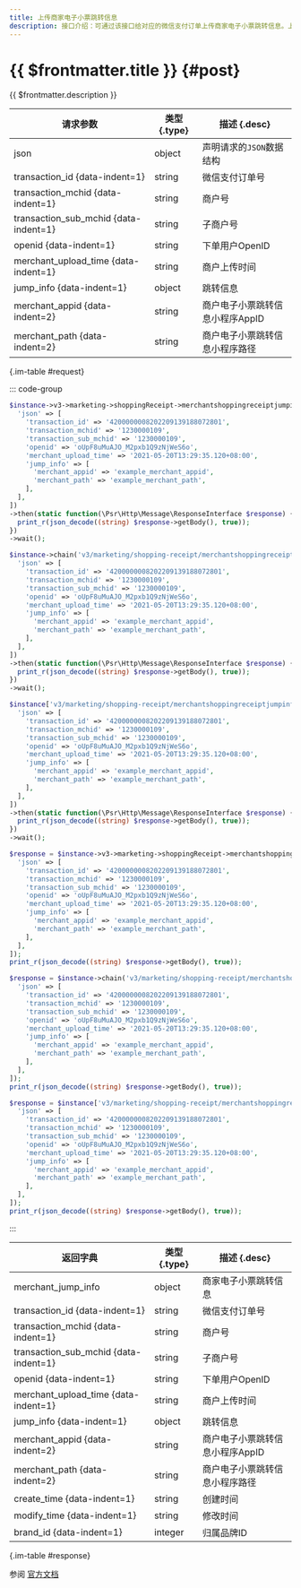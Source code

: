 ```yaml
---
title: 上传商家电子小票跳转信息
description: 接口介绍：可通过该接口给对应的微信支付订单上传商家电子小票跳转信息。上传成功后，用户可以在账单详情页看到对应的跳转入口。
---
```


# {{ $frontmatter.title }} {#post}

{{ $frontmatter.description }}

| 请求参数 | 类型 {.type} | 描述 {.desc}
| --- | --- | ---
| json | object | 声明请求的`JSON`数据结构
| transaction_id {data-indent=1} | string | 微信支付订单号
| transaction_mchid {data-indent=1} | string | 商户号
| transaction_sub_mchid {data-indent=1} | string | 子商户号
| openid {data-indent=1} | string | 下单用户OpenID
| merchant_upload_time {data-indent=1} | string | 商户上传时间
| jump_info {data-indent=1} | object | 跳转信息
| merchant_appid {data-indent=2} | string | 商户电子小票跳转信息小程序AppID
| merchant_path {data-indent=2} | string | 商户电子小票跳转信息小程序路径

{.im-table #request}

::: code-group

```php [异步纯链式]
$instance->v3->marketing->shoppingReceipt->merchantshoppingreceiptjumpinfos->postAsync([
  'json' => [
    'transaction_id' => '4200000008202209139188072801',
    'transaction_mchid' => '1230000109',
    'transaction_sub_mchid' => '1230000109',
    'openid' => 'oUpF8uMuAJO_M2pxb1Q9zNjWeS6o',
    'merchant_upload_time' => '2021-05-20T13:29:35.120+08:00',
    'jump_info' => [
      'merchant_appid' => 'example_merchant_appid',
      'merchant_path' => 'example_merchant_path',
    ],
  ],
])
->then(static function(\Psr\Http\Message\ResponseInterface $response) {
  print_r(json_decode((string) $response->getBody(), true));
})
->wait();
```

```php [异步声明式]
$instance->chain('v3/marketing/shopping-receipt/merchantshoppingreceiptjumpinfos')->postAsync([
  'json' => [
    'transaction_id' => '4200000008202209139188072801',
    'transaction_mchid' => '1230000109',
    'transaction_sub_mchid' => '1230000109',
    'openid' => 'oUpF8uMuAJO_M2pxb1Q9zNjWeS6o',
    'merchant_upload_time' => '2021-05-20T13:29:35.120+08:00',
    'jump_info' => [
      'merchant_appid' => 'example_merchant_appid',
      'merchant_path' => 'example_merchant_path',
    ],
  ],
])
->then(static function(\Psr\Http\Message\ResponseInterface $response) {
  print_r(json_decode((string) $response->getBody(), true));
})
->wait();
```

```php [异步属性式]
$instance['v3/marketing/shopping-receipt/merchantshoppingreceiptjumpinfos']->postAsync([
  'json' => [
    'transaction_id' => '4200000008202209139188072801',
    'transaction_mchid' => '1230000109',
    'transaction_sub_mchid' => '1230000109',
    'openid' => 'oUpF8uMuAJO_M2pxb1Q9zNjWeS6o',
    'merchant_upload_time' => '2021-05-20T13:29:35.120+08:00',
    'jump_info' => [
      'merchant_appid' => 'example_merchant_appid',
      'merchant_path' => 'example_merchant_path',
    ],
  ],
])
->then(static function(\Psr\Http\Message\ResponseInterface $response) {
  print_r(json_decode((string) $response->getBody(), true));
})
->wait();
```

```php [同步纯链式]
$response = $instance->v3->marketing->shoppingReceipt->merchantshoppingreceiptjumpinfos->post([
  'json' => [
    'transaction_id' => '4200000008202209139188072801',
    'transaction_mchid' => '1230000109',
    'transaction_sub_mchid' => '1230000109',
    'openid' => 'oUpF8uMuAJO_M2pxb1Q9zNjWeS6o',
    'merchant_upload_time' => '2021-05-20T13:29:35.120+08:00',
    'jump_info' => [
      'merchant_appid' => 'example_merchant_appid',
      'merchant_path' => 'example_merchant_path',
    ],
  ],
]);
print_r(json_decode((string) $response->getBody(), true));
```

```php [同步声明式]
$response = $instance->chain('v3/marketing/shopping-receipt/merchantshoppingreceiptjumpinfos')->post([
  'json' => [
    'transaction_id' => '4200000008202209139188072801',
    'transaction_mchid' => '1230000109',
    'transaction_sub_mchid' => '1230000109',
    'openid' => 'oUpF8uMuAJO_M2pxb1Q9zNjWeS6o',
    'merchant_upload_time' => '2021-05-20T13:29:35.120+08:00',
    'jump_info' => [
      'merchant_appid' => 'example_merchant_appid',
      'merchant_path' => 'example_merchant_path',
    ],
  ],
]);
print_r(json_decode((string) $response->getBody(), true));
```

```php [同步属性式]
$response = $instance['v3/marketing/shopping-receipt/merchantshoppingreceiptjumpinfos']->post([
  'json' => [
    'transaction_id' => '4200000008202209139188072801',
    'transaction_mchid' => '1230000109',
    'transaction_sub_mchid' => '1230000109',
    'openid' => 'oUpF8uMuAJO_M2pxb1Q9zNjWeS6o',
    'merchant_upload_time' => '2021-05-20T13:29:35.120+08:00',
    'jump_info' => [
      'merchant_appid' => 'example_merchant_appid',
      'merchant_path' => 'example_merchant_path',
    ],
  ],
]);
print_r(json_decode((string) $response->getBody(), true));
```

:::

| 返回字典 | 类型 {.type} | 描述 {.desc}
| --- | --- | ---
| merchant_jump_info | object | 商家电子小票跳转信息
| transaction_id {data-indent=1} | string | 微信支付订单号
| transaction_mchid {data-indent=1} | string | 商户号
| transaction_sub_mchid {data-indent=1} | string | 子商户号
| openid {data-indent=1} | string | 下单用户OpenID
| merchant_upload_time {data-indent=1} | string | 商户上传时间
| jump_info {data-indent=1} | object | 跳转信息
| merchant_appid {data-indent=2} | string | 商户电子小票跳转信息小程序AppID
| merchant_path {data-indent=2} | string | 商户电子小票跳转信息小程序路径
| create_time {data-indent=1} | string | 创建时间
| modify_time {data-indent=1} | string | 修改时间
| brand_id {data-indent=1} | integer | 归属品牌ID

{.im-table #response}

参阅 [官方文档](https://pay.weixin.qq.com/docs/partner/apis/shopping-receipt/merchant-shopping-receipt-jump-infos/create-merchant-shopping-receipt-jump-info.html)
